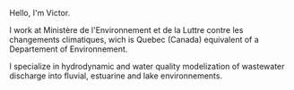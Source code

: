 Hello, I'm Victor.

I work at Ministère de l'Environnement et de la Luttre contre les changements climatiques, wich is Quebec (Canada) equivalent of a Departement of Environnement.

I specialize in hydrodynamic and water quality modelization of wastewater discharge into fluvial, estuarine and lake environnements.
